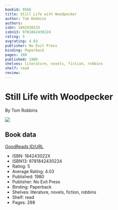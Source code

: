 ```yaml
---
bookid: 9566
title: Still Life with Woodpecker
author: Tom Robbins
authors: 
isbn: 184243022X
isbn13: 9781842430224
rating: 5
avgrating: 4.03
publisher: No Exit Press
binding: Paperback
pages: 288
published: 1980
shelves: literature, novels, fiction, robbins
shelf: read
review: 
---
```


# Still Life with Woodpecker

By Tom Robbins

![](https://i.gr-assets.com/images/S/compressed.photo.goodreads.com/books/1308749778l/9566.jpg)

## Book data

[GoodReads ID/URL](https://www.goodreads.com/book/show/9566)

- ISBN: 184243022X
- ISBN13: 9781842430224
- Rating: 5
- Average Rating: 4.03
- Published: 1980
- Publisher: No Exit Press
- Binding: Paperback
- Shelves: literature, novels, fiction, robbins
- Shelf: read
- Pages: 288

